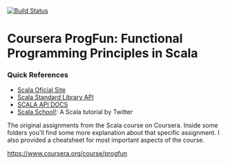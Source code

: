 
[![Build Status](https://travis-ci.org/coursera/courscala.svg)](https://travis-ci.org/coursera/courscala)

Coursera ProgFun: Functional Programming Principles in Scala
============================================================

### Quick References



- [Scala Oficial Site](http://www.scala-lang.org/)
- [Scala Standard Library API](http://www.scala-lang.org/api/)
- [SCALA API DOCS](http://docs.scala-lang.org/index.html)
- [Scala School!](http://twitter.github.com/scala_school/): A Scala tutorial by Twitter


The original assignments from the Scala course on Coursera.
Inside some folders you'll find some more explanation about that specific assignment.
I also provided a cheatsheet for most important aspects of the course.

https://www.coursera.org/course/progfun

